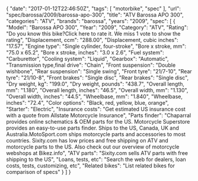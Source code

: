 {
    "date": "2017-01-12T22:46:50Z",
    "tags": [
        "motorbike",
        "spec"
    ],
    "url": "spec\/barossa\/2009\/barossa-apo-300",
    "title": "ATV Barossa APO 300",
    "categories": "ATV",
    "brands": "barossa",
    "years": "2009",
    "spec": [
        {
            "Model": "Barossa APO 300",
            "Year": "2009",
            "Category": "ATV",
            "Rating": "Do you know this bike?Click here to rate it. We miss 1 vote to show the rating",
            "Displacement, ccm": "288.00",
            "Displacement, cubic inches": "17.57",
            "Engine type": "Single cylinder, four-stroke",
            "Bore x stroke, mm": "75.0 x 65.2",
            "Bore x stroke, inches": "3.0 x 2.6",
            "Fuel system": "Carburettor",
            "Cooling system": "Liquid",
            "Gearbox": "Automatic",
            "Transmission type,final drive": "Chain",
            "Front suspension": "Double wishbone",
            "Rear suspension": "Single swing",
            "Front tyre": "21\/7-10",
            "Rear tyre": "21\/10-8",
            "Front brakes": "Single disc",
            "Rear brakes": "Single disc",
            "Dry weight, kg": "199.0",
            "Dry weight, pounds": "438.7",
            "Overall length, mm": "1.180",
            "Overall length, inches": "46.5",
            "Overall width, mm": "1.130",
            "Overall width, inches": "44.5",
            "Wheelbase, mm": "1.840",
            "Wheelbase, inches": "72.4",
            "Color options": "Black, red, yellow, blue, orange",
            "Starter": "Electric",
            "Insurance costs": "Get estimated US insurance cost with a quote from Allstate Motorcycle Insurance",
            "Parts finder": "Chaparral provides online schematics & OEM parts for the US.   Motorcycle Superstore provides an easy-to-use parts finder. Ships to the US, Canada, UK and Australia.MotoSport.com ships motorcycle parts and accessories to most countries.    Sixity.com has low prices and free shipping on ATV and motorcycle parts to the US. Also check out our overview of motorcycle webshops at Bikez.info",
            "ATV parts": "Sixity.com sells ATV parts with free shipping to the US",
            "Loans, tests, etc": "Search the web for dealers, loan costs, tests, customizing, etc",
            "Related bikes": "List related bikes for comparison of specs"
        }
    ]
}